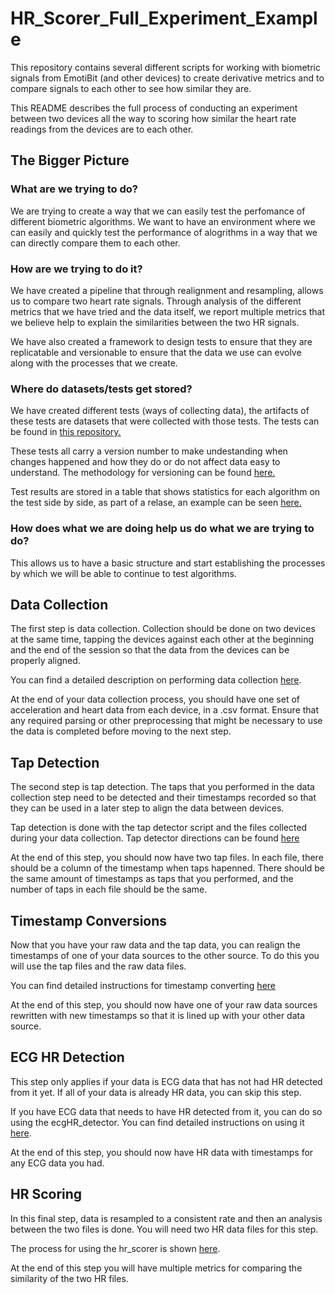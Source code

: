 # HR_Scorer_Full_Experiment_Example
This repository contains several different scripts for working with biometric signals from EmotiBit (and other devices) to create derivative metrics and to compare signals to each other to see how similar they are.

This README describes the full process of conducting an experiment between two devices all the way to scoring how similar the heart rate readings from the devices are to each other.

## The Bigger Picture
### What are we trying to do?

We are trying to create a way that we can easily test the perfomance of different biometric algorithms. We want to have an environment where we can easily and quickly test the performance of alogrithms in a way that we can directly compare them to each other.

### How are we trying to do it?

We have created a pipeline that through realignment and resampling, allows us to compare two heart rate signals. Through analysis of the different metrics that we have tried and the data itself, we report multiple metrics that we believe help to explain the similarities between the two HR signals. 

We have also created a framework to design tests to ensure that they are replicatable and versionable to ensure that the data we use can evolve along with the processes that we create.

### Where do datasets/tests get stored?
We have created different tests (ways of collecting data), the artifacts of these tests are datasets that were collected with those tests. The tests can be found in [this repository.](https://github.com/EmotiBit/Biometric_Validation_Methods) 

These tests all carry a version number to make undestanding when changes happened and how they do or do not affect data easy to understand. The methodology for versioning can be found [here.](https://github.com/EmotiBit/Biometric_Validation_Methods)

Test results are stored in a table that shows statistics for each algorithm on the test side by side, as part of a relase, an example can be seen [here.](https://github.com/EmotiBit/Biometric_Validation_Methods/releases/tag/sit-stand-sit_v0.0.0)

### How does what we are doing help us do what we are trying to do?

This allows us to have a basic structure and start establishing the processes by which we will be able to continue to test algorithms. 

## Data Collection
The first step is data collection. Collection should be done on two devices at the same time, tapping the devices against each other at the beginning and the end of the session so that the data from the devices can be properly aligned.

You can find a detailed description on performing data collection [here](../device_tapdetector_example/README.md#completing-the-tapping-procedure).

At the end of your data collection process, you should have one set of acceleration and heart data from each device, in a .csv format. Ensure that any required parsing or other preprocessing that might be necessary to use the data is completed before moving to the next step.

## Tap Detection
The second step is tap detection. The taps that you performed in the data collection step need to be detected and their timestamps recorded so that they can be used in a later step to align the data between devices.

Tap detection is done with the tap detector script and the files collected during your data collection. Tap detector directions can be found [here](../device_tapdetector_example/README.md)

At the end of this step, you should now have two tap files. In each file, there should be a column of the timestamp when taps hapenned. There should be the same amount of timestamps as taps that you performed, and the number of taps in each file should be the same.

## Timestamp Conversions
Now that you have your raw data and the tap data, you can realign the timestamps of one of your data sources to the other source. To do this you will use the tap files and the raw data files.

You can find detailed instructions for timestamp converting [here](../timestamp_converter_example/README.md)

At the end of this step, you should now have one of your raw data sources rewritten with new timestamps so that it is lined up with your other data source.

## ECG HR Detection
This step only applies if your data is ECG data that has not had HR detected from it yet. If all of your data is already HR data, you can skip this step.

If you have ECG data that needs to have HR detected from it, you can do so using the ecgHR_detector. You can find detailed instructions on using it [here](../ecgHR_detector_example/README.md).

At the end of this step, you should now have HR data with timestamps for any ECG data you had.

## HR Scoring
In this final step, data is resampled to a consistent rate and then an analysis between the two files is done. You will need two HR data files for this step.

The process for using the hr_scorer is shown [here](../hr_scorer_example/README.MD).

At the end of this step you will have multiple metrics for comparing the similarity of the two HR files.